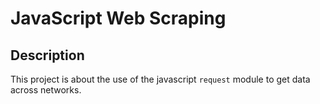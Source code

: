 # JavaScript Web Scraping

## Description
This project is about the use of the javascript `request` module to get data across networks.
